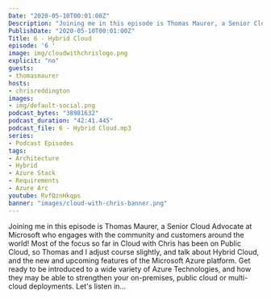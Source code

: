 ```yaml
---
Date: "2020-05-10T00:01:00Z"
Description: "Joining me in this episode is Thomas Maurer, a Senior Cloud Advocate at Microsoft who engages with the community and customers around the world! Most of the focus so far in Cloud with Chris has been on Public Cloud, so Thomas and I adjust course slightly, and talk about Hybrid Cloud, and the new and upcoming features of the Microsoft Azure platform. Get ready to be introduced to a wide variety of Azure Technologies, and how they may be able to strengthen your on-premises, public cloud or multi-cloud deployments. Let's listen in..."
PublishDate: "2020-05-10T00:01:00Z"
Title: 6 - Hybrid Cloud
episode: '6 '
image: img/cloudwithchrislogo.png
explicit: "no"
guests:
- thomasmaurer
hosts:
- chrisreddington
images:
- img/default-social.png
podcast_bytes: "38981632"
podcast_duration: "42:41.445"
podcast_file: 6 - Hybrid Cloud.mp3
series:
- Podcast Episodes
tags:
- Architecture
- Hybrid
- Azure Stack
- Requirements
- Azure Arc
youtube: RvfQznHkqps
banner: "images/cloud-with-chris-banner.png"
---
```

Joining me in this episode is Thomas Maurer, a Senior Cloud Advocate at Microsoft who engages with the community and customers around the world! Most of the focus so far in Cloud with Chris has been on Public Cloud, so Thomas and I adjust course slightly, and talk about Hybrid Cloud, and the new and upcoming features of the Microsoft Azure platform. Get ready to be introduced to a wide variety of Azure Technologies, and how they may be able to strengthen your on-premises, public cloud or multi-cloud deployments. Let's listen in...
